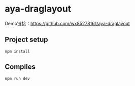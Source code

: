 # aya-draglayout

Demo链接：https://github.com/wx85278161/aya-draglayout

## Project setup
```
npm install
```

## Compiles 
```
npm run dev
```
